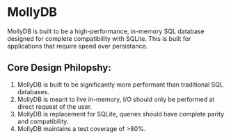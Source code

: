 # MollyDB
MollyDB is built to be a high-performance, in-memory SQL database designed for complete compatibility with SQLite. This is built for applications that require speed over persistance.


## Core Design Philopshy:
1. MollyDB is built to be significantly more performant than traditional SQL databases.
2. MollyDB is meant to live in-memory, I/O should only be performed at direct request of the user.
3. MollyDB is replacement for SQLite, queries should have complete parity and compatibility.
4. MollyDB maintains a test coverage of >80%.
